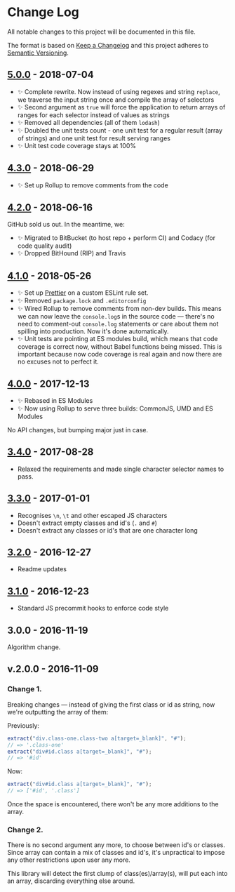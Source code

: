 # Change Log

All notable changes to this project will be documented in this file.

The format is based on [Keep a Changelog](http://keepachangelog.com/)
and this project adheres to [Semantic Versioning](http://semver.org/).

## [5.0.0] - 2018-07-04

- ✨ Complete rewrite. Now instead of using regexes and string `replace`, we traverse the input string once and compile the array of selectors
- ✨ Second argument as `true` will force the application to return arrays of ranges for each selector instead of values as strings
- ✨ Removed all dependencies (all of them `lodash`)
- ✨ Doubled the unit tests count - one unit test for a regular result (array of strings) and one unit test for result serving ranges
- ✨ Unit test code coverage stays at 100%

## [4.3.0] - 2018-06-29

- ✨ Set up Rollup to remove comments from the code

## [4.2.0] - 2018-06-16

GitHub sold us out. In the meantime, we:

- ✨ Migrated to BitBucket (to host repo + perform CI) and Codacy (for code quality audit)
- ✨ Dropped BitHound (RIP) and Travis

## [4.1.0] - 2018-05-26

- ✨ Set up [Prettier](https://prettier.io) on a custom ESLint rule set.
- ✨ Removed `package.lock` and `.editorconfig`
- ✨ Wired Rollup to remove comments from non-dev builds. This means we can now leave the `console.log`s in the source code — there's no need to comment-out `console.log` statements or care about them not spilling into production. Now it's done automatically.
- ✨ Unit tests are pointing at ES modules build, which means that code coverage is correct now, without Babel functions being missed. This is important because now code coverage is real again and now there are no excuses not to perfect it.

## [4.0.0] - 2017-12-13

- ✨ Rebased in ES Modules
- ✨ Now using Rollup to serve three builds: CommonJS, UMD and ES Modules

No API changes, but bumping major just in case.

## [3.4.0] - 2017-08-28

- Relaxed the requirements and made single character selector names to pass.

## [3.3.0] - 2017-01-01

- Recognises `\n`, `\t` and other escaped JS characters
- Doesn't extract empty classes and id's (`.` and `#`)
- Doesn't extract any classes or id's that are one character long

## [3.2.0] - 2016-12-27

- Readme updates

## [3.1.0] - 2016-12-23

- Standard JS precommit hooks to enforce code style

## 3.0.0 - 2016-11-19

Algorithm change.

## v.2.0.0 - 2016-11-09

### Change 1.

Breaking changes — instead of giving the first class or id as string, now we're outputting the array of them:

Previously:

```js
extract("div.class-one.class-two a[target=_blank]", "#");
// => '.class-one'
extract("div#id.class a[target=_blank]", "#");
// => '#id'
```

Now:

```js
extract("div#id.class a[target=_blank]", "#");
// => ['#id', '.class']
```

Once the space is encountered, there won't be any more additions to the array.

### Change 2.

There is no second argument any more, to choose between id's or classes. Since array can contain a mix of classes and id's, it's unpractical to impose any other restrictions upon user any more.

This library will detect the first clump of class(es)/array(s), will put each into an array, discarding everything else around.

[3.0.0]: https://bitbucket.org/codsen/string-extract-class-names/branches/compare/v3.0.0%0Dv2.2.0#diff
[3.1.0]: https://bitbucket.org/codsen/string-extract-class-names/branches/compare/v3.1.0%0Dv3.0.1#diff
[3.2.0]: https://bitbucket.org/codsen/string-extract-class-names/branches/compare/v3.2.0%0Dv3.1.0#diff
[3.3.0]: https://bitbucket.org/codsen/string-extract-class-names/branches/compare/v3.3.0%0Dv3.2.0#diff
[3.4.0]: https://bitbucket.org/codsen/string-extract-class-names/branches/compare/v3.4.0%0Dv3.3.3#diff
[4.0.0]: https://bitbucket.org/codsen/string-extract-class-names/branches/compare/v4.0.0%0Dv3.4.0#diff
[4.1.0]: https://bitbucket.org/codsen/string-extract-class-names/branches/compare/v4.1.0%0Dv4.0.6#diff
[4.2.0]: https://bitbucket.org/codsen/string-extract-class-names/branches/compare/v4.2.0%0Dv4.1.0#diff
[4.3.0]: https://bitbucket.org/codsen/string-extract-class-names/branches/compare/v4.3.0%0Dv4.2.1#diff
[5.0.0]: https://bitbucket.org/codsen/string-extract-class-names/branches/compare/v5.0.0%0Dv4.3.0#diff
